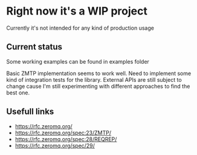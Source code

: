 # Right now it's a WIP project

Currently it's not intended for any kind of production usage

## Current status

Some working examples can be found in examples folder

Basic ZMTP implementation seems to work well.
Need to implement some kind of integration tests for the library.
External APIs are still subject to change cause I'm still experimenting with different approaches to find the best one.

## Usefull links

* https://rfc.zeromq.org/
* https://rfc.zeromq.org/spec:23/ZMTP/
* https://rfc.zeromq.org/spec:28/REQREP/
* https://rfc.zeromq.org/spec/29/
